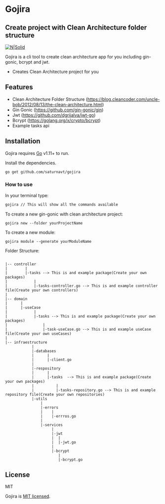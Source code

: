 # Gojira
## Create project with Clean Architecture folder structure

[![N|Solid](https://golang.org/lib/godoc/images/go-logo-blue.svg)](https://nodesource.com/products/nsolid)


Gojira is a cli tool to create clean architecture app for you including gin-gonic, bcrypt and jwt.

- Creates Clean Architecture project for you

## Features
- Clean Architecture Folder Structure (https://blog.cleancoder.com/uncle-bob/2012/08/13/the-clean-architecture.html)
- Gin Gonic (https://github.com/gin-gonic/gin)
- Jwt (https://github.com/dgrijalva/jwt-go)
- Bcrypt (https://golang.org/x/crypto/bcrypt)
- Example tasks api

## Installation

Gojira requires [Go](https://golang.org/) v1.11+ to run.

Install the dependencies.

```sh
go get github.com/saturnavt/gojira
```


### How to use

In your terminal type:

```sh
gojira // This will show all the commands available
```

To create a new gin-gonic with clean architecture project:

```
gojira new --folder yourProjectName
```

To create a new module:

```
gojira module --generate yourModuleName
```

Folder Structure:

```

|-- controller
|        |      
|        |-tasks --> This is and example package(Create your own packages)
|            |       
|            |-tasks-controller.go --> This is and example controller file(Create your own controllers)
|            
|-- domain
|      |
|      |-useCase
|            |
|            |-tasks --> This is and example package(Create your own packages)
|                | 
|                |-task-useCase.go --> This is and example useCase file(Create your own useCases)
|
|-- infraestructure
            |
            |-databases
            |      |
            |      |-client.go
            |
            |-respository
            |      |
            |      |-tasks  --> This is and example package(Create your own packages)
            |          | 
            |          |-tasks-repository.go --> This is and example repository file(Create your own repositories)
            |-utils
                |
                |-errors
                |    |
                |    |-errros.go
                |
                |-services
                     |
                     |-jwt
                     |  |
                     |  |-jwt.go
                     |
                     |-bcrypt
                        |
                        |-bcrypt.go
```

## License

MIT

Gojira is [MIT licensed](LICENSE).
